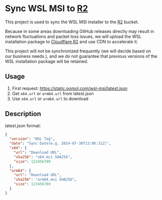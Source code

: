 # Sync WSL MSI to [R2]

This project is used to sync the WSL MSI installer to the [R2] bucket.

Because in some areas downloading GitHub releases directly may result in network fluctuations and packet loss issues, we will upload the WSL installation package to [Cloudflare R2] and use CDN to accelerate it.

This project will not be synchronized frequently (we will decide based on our business needs.), and we do not guarantee that previous versions of the WSL installation package will be retained.

## Usage

1. First request: <https://static.oomol.com/wsl-msi/latest.json>
2. Get `x64.url` or `arm64.url` from latest.json
3. Use `x64.url` or `arm64.url` to download

## Description

latest.json format:

```json
{
  "version": "WSL Tag",
  "date": "Sync Date(e.g. 2024-07-30T13:06:31Z)",
  "x64": {
    "url": "Download URL",
    "sha256": "x64.msi SHA256",
    "size": 123456789
  },
  "arm64": {
    "url": "Download URL",
    "sha256": "arm64.msi SHA256",
    "size": 123456789
  }
}
```

[R2]: https://www.cloudflare.com/r2
[Cloudflare R2]: https://developers.cloudflare.com/r2/
